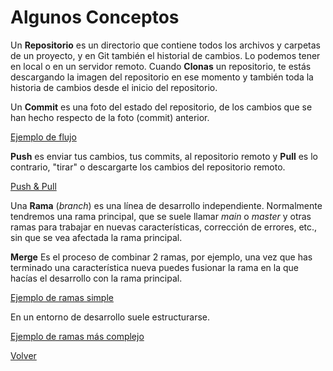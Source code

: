 # Algunos Conceptos

Un **Repositorio** es un directorio que contiene todos los archivos y carpetas de un proyecto, y en Git también el historial de cambios. Lo podemos tener en local o en un servidor remoto. Cuando **Clonas** un repositorio, te estás descargando la imagen del repositorio en ese momento y también toda la historia de cambios desde el inicio del repositorio.

Un **Commit** es una foto del estado del repositorio, de los cambios que se han hecho respecto de la foto (commit) anterior.

[Ejemplo de flujo](../Imgs/git_commit_workflow.jpeg)

**Push** es enviar tus cambios, tus commits, al repositorio remoto y **Pull** es lo contrario, "tirar" o descargarte los cambios del repositorio remoto.

[Push & Pull](../Imgs/git_commit_workflow_02.png)

Una **Rama** (*branch*) es una línea de desarrollo independiente. Normalmente tendremos una rama principal, que se suele llamar *main* o *master* y otras ramas para trabajar en nuevas características, corrección de errores, etc., sin que se vea afectada la rama principal.

**Merge** Es el proceso de combinar 2 ramas, por ejemplo, una vez que has terminado una característica nueva puedes fusionar la rama en la que hacías el desarrollo con la rama principal.

[Ejemplo de ramas simple](../Imgs/git_branch_01.jpg)

En un entorno de desarrollo suele estructurarse.

[Ejemplo de ramas más complejo](../Imgs/git_branch_02.jpg)


[Volver](../README.md)
